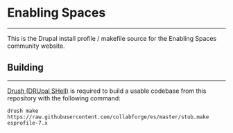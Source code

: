 # Enabling Spaces
-----------------

This is the Drupal install profile / makefile source for the Enabling Spaces
community website.



## Building
-----------

[Drush (DRUpal SHell)](https://github.com/drush-ops/drush) is required to build
a usable codebase from this repository with the following command:

`drush make https://raw.githubusercontent.com/collabforge/es/master/stub.make esprofile-7.x`

